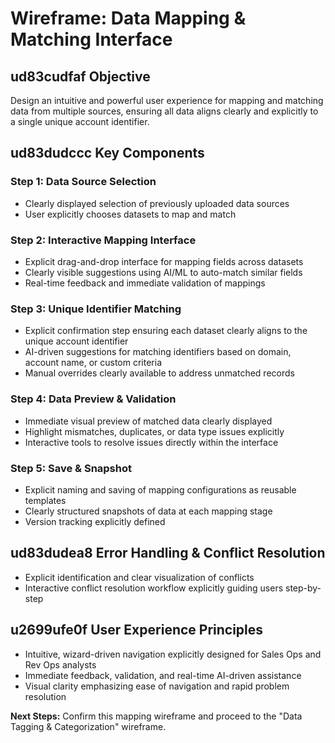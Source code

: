 # Wireframe: Data Mapping & Matching Interface

## ud83cudfaf Objective

Design an intuitive and powerful user experience for mapping and matching data from multiple sources, ensuring all data aligns clearly and explicitly to a single unique account identifier.

## ud83dudccc Key Components

### Step 1: Data Source Selection
- Clearly displayed selection of previously uploaded data sources
- User explicitly chooses datasets to map and match

### Step 2: Interactive Mapping Interface
- Explicit drag-and-drop interface for mapping fields across datasets
- Clearly visible suggestions using AI/ML to auto-match similar fields
- Real-time feedback and immediate validation of mappings

### Step 3: Unique Identifier Matching
- Explicit confirmation step ensuring each dataset clearly aligns to the unique account identifier
- AI-driven suggestions for matching identifiers based on domain, account name, or custom criteria
- Manual overrides clearly available to address unmatched records

### Step 4: Data Preview & Validation
- Immediate visual preview of matched data clearly displayed
- Highlight mismatches, duplicates, or data type issues explicitly
- Interactive tools to resolve issues directly within the interface

### Step 5: Save & Snapshot
- Explicit naming and saving of mapping configurations as reusable templates
- Clearly structured snapshots of data at each mapping stage
- Version tracking explicitly defined

## ud83dudea8 Error Handling & Conflict Resolution
- Explicit identification and clear visualization of conflicts
- Interactive conflict resolution workflow explicitly guiding users step-by-step

## u2699ufe0f User Experience Principles
- Intuitive, wizard-driven navigation explicitly designed for Sales Ops and Rev Ops analysts
- Immediate feedback, validation, and real-time AI-driven assistance
- Visual clarity emphasizing ease of navigation and rapid problem resolution

**Next Steps:** Confirm this mapping wireframe and proceed to the "Data Tagging & Categorization" wireframe.